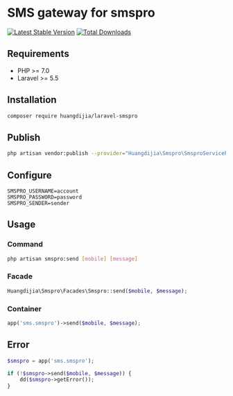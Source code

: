 # SMS gateway for smspro

[![Latest Stable Version](https://poser.pugx.org/huangdijia/laravel-smspro/version.png)](https://packagist.org/packages/huangdijia/laravel-smspro)
[![Total Downloads](https://poser.pugx.org/huangdijia/laravel-smspro/d/total.png)](https://packagist.org/packages/huangdijia/laravel-smspro)

## Requirements

* PHP >= 7.0
* Laravel >= 5.5

## Installation

```bash
composer require huangdijia/laravel-smspro
```

## Publish

```bash
php artisan vendor:publish --provider="Huangdijia\Smspro\SmsproServiceProvider"
```

## Configure

```env
SMSPRO_USERNAME=account
SMSPRO_PASSWORD=password
SMSPRO_SENDER=sender
```

## Usage

### Command

```bash
php artisan smspro:send [mobile] [message]
```

### Facade

```php
Huangdijia\Smspro\Facades\Smspro::send($mobile, $message);
```

### Container

```php
app('sms.smspro')->send($mobile, $message);
```

## Error

```php
$smspro = app('sms.smspro');

if (!$smspro->send($mobile, $message)) {
    dd($smspro->getError());
}
```